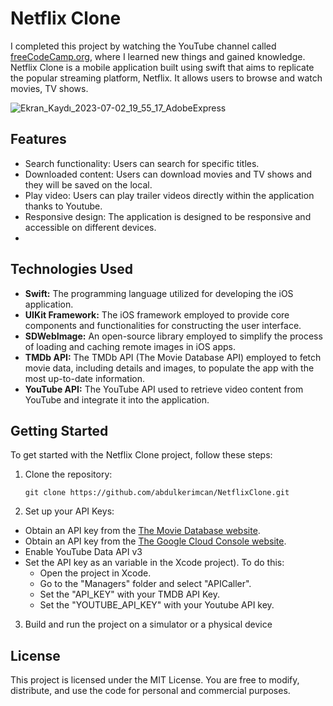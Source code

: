 # Netflix Clone
I completed this project by watching the YouTube channel called [freeCodeCamp.org]([https://console.cloud.google.com/apis/credentials/](https://www.youtube.com/watch?v=KCgYDCKqato&t=8510s)), where I learned new things and gained knowledge.
Netflix Clone is a mobile application built using swift that aims to replicate the popular streaming platform, Netflix. It allows users to browse and watch movies, TV shows.

![Ekran_Kaydı_2023-07-02_19_55_17_AdobeExpress](https://github.com/abdulkerimcan/NetflixClone/assets/79968953/6f7892f4-92b8-43e3-8a2a-f1fa274f18c9)
## Features

- Search functionality: Users can search for specific titles.
- Downloaded content: Users can download movies and TV shows and they will be saved on the local.
- Play video: Users can play trailer videos directly within the application thanks to Youtube.
- Responsive design: The application is designed to be responsive and accessible on different devices.
-

## Technologies Used

- **Swift:** The programming language utilized for developing the iOS application.
- **UIKit Framework:** The iOS framework employed to provide core components and functionalities for constructing the user interface.
- **SDWebImage:** An open-source library employed to simplify the process of loading and caching remote images in iOS apps.
- **TMDb API:** The TMDb API (The Movie Database API) employed to fetch movie data, including details and images, to populate the app with the most up-to-date information.
- **YouTube API:** The YouTube API used to retrieve video content from YouTube and integrate it into the application.

## Getting Started

To get started with the Netflix Clone project, follow these steps:

1. Clone the repository:

   ```
   git clone https://github.com/abdulkerimcan/NetflixClone.git
   ```

2.  Set up your API Keys:

   - Obtain an API key from the [The Movie Database website](https://developer.themoviedb.org/).
   - Obtain an API key from the [The Google Cloud Console website](https://console.cloud.google.com/apis/credentials/).
   - Enable YouTube Data API v3
   - Set the API key as an variable in the Xcode project). To do this:
     - Open the project in Xcode.
     - Go to the "Managers" folder and select "APICaller".
     - Set the "API_KEY" with your TMDB API Key.
     - Set the "YOUTUBE_API_KEY" with your Youtube API key.
     
3. Build and run the project on a simulator or a physical device

## License

This project is licensed under the MIT License. You are free to modify, distribute, and use the code for personal and commercial purposes.
